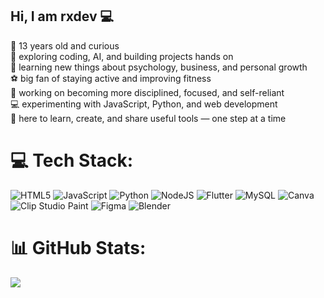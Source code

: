 ## Hi, I am rxdev 💻

👋 13 years old and curious <br/>
🧠 exploring coding, AI, and building projects hands on <br/>
📖 learning new things about psychology, business, and personal growth <br/>
⚽ big fan of staying active and improving fitness <br/>
🚀 working on becoming more disciplined, focused, and self-reliant <br/>
💻 experimenting with JavaScript, Python, and web development <br/>
🎯 here to learn, create, and share useful tools — one step at a time <br/>


# 💻 Tech Stack:
![HTML5](https://img.shields.io/badge/html5-%23E34F26.svg?style=flat&logo=html5&logoColor=white) ![JavaScript](https://img.shields.io/badge/javascript-%23323330.svg?style=flat&logo=javascript&logoColor=%23F7DF1E) ![Python](https://img.shields.io/badge/python-3670A0?style=flat&logo=python&logoColor=ffdd54) ![NodeJS](https://img.shields.io/badge/node.js-6DA55F?style=flat&logo=node.js&logoColor=white) ![Flutter](https://img.shields.io/badge/Flutter-%2302569B.svg?style=flat&logo=Flutter&logoColor=white) ![MySQL](https://img.shields.io/badge/mysql-4479A1.svg?style=flat&logo=mysql&logoColor=white) ![Canva](https://img.shields.io/badge/Canva-%2300C4CC.svg?style=flat&logo=Canva&logoColor=white) ![Clip Studio Paint](https://img.shields.io/badge/ClipStudioPaint-%23CFD3D3.svg?style=flat&logo=ClipStudioPaint&logoColor=white) ![Figma](https://img.shields.io/badge/figma-%23F24E1E.svg?style=flat&logo=figma&logoColor=white) ![Blender](https://img.shields.io/badge/blender-%23F5792A.svg?style=flat&logo=blender&logoColor=white)
# 📊 GitHub Stats:
![](https://nirzak-streak-stats.vercel.app/?user=rxdev0&theme=dark&hide_border=false)<br/>



<!-- Proudly created with GPRM ( https://gprm.itsvg.in ) -->
